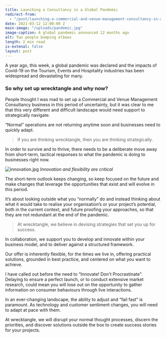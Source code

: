 ```yaml
---
title: Launching a Consultancy in a Global Pandemic
redirect-from:
  - "/post/launching-a-commercial-and-venue-management-consultancy-in-a-global-pandemic"
date: 2021-03-12 12:00:00 Z
main-image: "/uploads/pandemic.jpg"
image-caption: A global pandemic announced 12 months ago
alt: Two people bumping elbows
length: 2 min read
is-extenal: false
layout: post
---
```


A year ago, this week, a global pandemic was declared and the impacts of Covid-19 on the Tourism, Events and Hospitality industries has been widespread and devastating for many.

### So why set up wrecktangle and why now?

People thought I was mad to set up a Commercial and Venue Management Consultancy business in this period of uncertainty, but it was clear to me that this very different and difficult landscape would need support to strategically navigate.

“Normal” operations are not returning anytime soon and businesses need to quickly adapt.

> If you are thinking wrecktangle, then you are thinking strategically.

In order to survive and to thrive, there needs to be a deliberate move away from short-term, tactical responses to what the pandemic is doing to businesses right now.

![innovation.jpg](/uploads/innovation.jpg)
_Innovation and flexibility are critical_

The short-term outlook keeps changing, so keep focused on the future and make changes that leverage the opportunities that exist and will evolve in this period.

It’s about looking outside what you “normally” do and instead thinking about what it would take to realise your organisation’s or your project’s potential, both in the current context, and future proofing your approaches, so that they are not redundant at the end of the pandemic.

> At wrecktangle, we believe in devising strategies that set you up for success.

In collaboration, we support you to develop and innovate within your business model, and to deliver against a structured framework.

Our offer is inherently flexible, for the times we live in, offering practical solutions, grounded in best practice, and centered on what you want to achieve.

I have called out before the need to “Innovate! Don't Procrastinate". Delaying to ensure a perfect launch, or to conduct extensive market research, could mean you will lose out on the opportunity to gather information on consumer behaviours through live interactions.

In an ever-changing landscape, the ability to adjust and “fail fast” is paramount. As technology and customer sentiment changes, you will need to adapt at pace with them.

At wrecktangle, we will disrupt your normal thought processes, discern the priorities, and discover solutions outside the box to create success stories for your projects.

